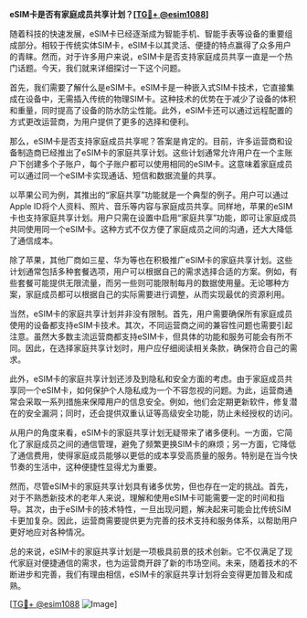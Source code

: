 **eSIM卡是否有家庭成员共享计划？[[TG💪+ @esim1088](https://t.me/s/esim1088)]**

随着科技的快速发展，eSIM卡已经逐渐成为智能手机、智能手表等设备的重要组成部分。相较于传统实体SIM卡，eSIM卡以其灵活、便捷的特点赢得了众多用户的青睐。然而，对于许多用户来说，eSIM卡是否支持家庭成员共享一直是一个热门话题。今天，我们就来详细探讨一下这个问题。

首先，我们需要了解什么是eSIM卡。eSIM卡是一种嵌入式SIM卡技术，它直接集成在设备中，无需插入传统的物理SIM卡。这种技术的优势在于减少了设备的体积和重量，同时提高了设备的防水防尘性能。此外，eSIM卡还可以通过远程配置的方式更改运营商，为用户提供了更多的选择和便利。

那么，eSIM卡是否支持家庭成员共享呢？答案是肯定的。目前，许多运营商和设备制造商已经推出了eSIM卡的家庭共享计划。这些计划通常允许用户在一个主账户下创建多个子账户，每个子账户都可以使用相同的eSIM卡。这意味着家庭成员可以通过同一个eSIM卡实现通话、短信和数据流量的共享。

以苹果公司为例，其推出的“家庭共享”功能就是一个典型的例子。用户可以通过Apple ID将个人资料、照片、音乐等内容与家庭成员共享。同样地，苹果的eSIM卡也支持家庭共享计划。用户只需在设置中启用“家庭共享”功能，即可让家庭成员共同使用同一个eSIM卡。这种方式不仅方便了家庭成员之间的沟通，还大大降低了通信成本。

除了苹果，其他厂商如三星、华为等也在积极推广eSIM卡的家庭共享计划。这些计划通常包括多种套餐选项，用户可以根据自己的需求选择合适的方案。例如，有些套餐可能提供无限流量，而另一些则可能限制每月的数据使用量。无论哪种方案，家庭成员都可以根据自己的实际需要进行调整，从而实现最优的资源利用。

当然，eSIM卡的家庭共享计划并非没有限制。首先，用户需要确保所有家庭成员使用的设备都支持eSIM卡技术。其次，不同运营商之间的兼容性问题也需要引起注意。虽然大多数主流运营商都支持eSIM卡，但具体的功能和服务可能会有所不同。因此，在选择家庭共享计划时，用户应仔细阅读相关条款，确保符合自己的需求。

此外，eSIM卡的家庭共享计划还涉及到隐私和安全方面的考虑。由于家庭成员共享同一个eSIM卡，如何保护个人隐私成为一个不容忽视的问题。为此，运营商通常会采取一系列措施来保障用户的信息安全。例如，他们会定期更新软件，修复潜在的安全漏洞；同时，还会提供双重认证等高级安全功能，防止未经授权的访问。

从用户的角度来看，eSIM卡的家庭共享计划无疑带来了诸多便利。一方面，它简化了家庭成员之间的通信管理，避免了频繁更换SIM卡的麻烦；另一方面，它降低了通信费用，使得家庭成员能够以更低的成本享受高质量的服务。特别是在当今快节奏的生活中，这种便捷性显得尤为重要。

然而，尽管eSIM卡的家庭共享计划具有诸多优势，但也存在一定的挑战。首先，对于不熟悉新技术的老年人来说，理解和使用eSIM卡可能需要一定的时间和指导。其次，由于eSIM卡的技术特性，一旦出现问题，解决起来可能会比传统SIM卡更加复杂。因此，运营商需要提供更为完善的技术支持和服务体系，以帮助用户更好地应对各种情况。

总的来说，eSIM卡的家庭共享计划是一项极具前景的技术创新。它不仅满足了现代家庭对便捷通信的需求，也为运营商开辟了新的市场空间。未来，随着技术的不断进步和完善，我们有理由相信，eSIM卡的家庭共享计划将会变得更加普及和成熟。

[[TG💪+ @esim1088](https://t.me/s/esim1088) ![Image](https://i.postimg.cc/4NQfJmqS/Snipaste-2025-05-13-00-14-12.png)]